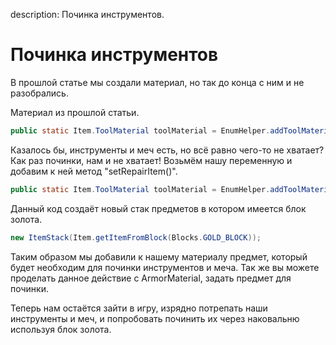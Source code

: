 description: Починка инструментов.

# Починка инструментов

В прошлой статье мы создали материал, но так до конца с ним и не разобрались.

Материал из прошлой статьи.
```java
public static Item.ToolMaterial toolMaterial = EnumHelper.addToolMaterial("tut:tool", 2, 256, 50.0F, 2.0F, 12);
```

Казалось бы, инструменты и меч есть, но всё равно чего-то не хватает? Как раз починки, нам и не хватает!
Возьмём нашу переменную и добавим к ней метод "setRepairItem()".

```java
public static Item.ToolMaterial toolMaterial = EnumHelper.addToolMaterial("tut:tool", 2, 256, 50.0F, 2.0F, 12).setRepairItem(new ItemStack(Item.getItemFromBlock(Blocks.GOLD_BLOCK)));
```

Данный код создаёт новый стак предметов в котором имеется блок золота.
```java
new ItemStack(Item.getItemFromBlock(Blocks.GOLD_BLOCK));
```

Таким образом мы добавили к нашему материалу предмет, который будет необходим для починки инструментов и меча. Так же вы можете проделать данное действие с ArmorMaterial, задать предмет для починки.

Теперь нам остаётся зайти в игру, изрядно потрепать наши инструменты и меч, и попробовать починить их через наковальню используя блок золота.